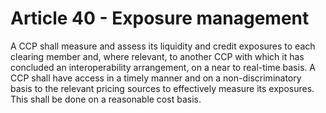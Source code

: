 # Article 40 - Exposure management


A CCP shall measure and assess its liquidity and credit exposures to each clearing member and, where relevant, to another CCP with which it has concluded an interoperability arrangement, on a near to real-time basis. A CCP shall have access in a timely manner and on a non-discriminatory basis to the relevant pricing sources to effectively measure its exposures. This shall be done on a reasonable cost basis.
